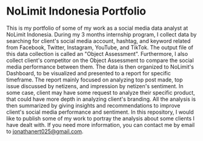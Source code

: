 # NoLimit Indonesia Portfolio
This is my portfolio of some of my work as a social media data analyst at NoLimit Indonesia. During my 3 months internship program, I collect data by searching for client's social media account, hashtag, and keyword related from Facebook, Twitter, Instagram, YouTube, and TikTok. The output file of this data collection is called an "Object Assessment". Furthermore, I also collect client's competitor on the Object Assessment to compare the social media performance between them. The data is then organized to NoLimit's Dashboard, to be visualized and presented to a report for specific timeframe. The report mainly focused on analyzing top post made, top issue discussed by netizens, and impression by netizen's sentiment. In some case, client may have some request to analyze their specific product, that could have more depth in analyzing client's branding. All the analysis is then summarized by giving insights and recommendations to improve client's social media performance and sentiment. In this repository, I would like to publish some of my work to portray the analysis about some clients I have dealt with. If you need more information, you can contact me by email to jonathanert025@gmail.com.
